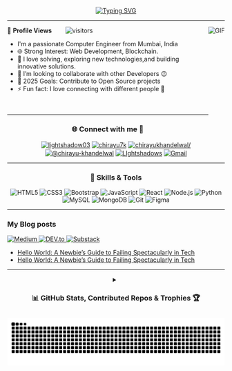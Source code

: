 <!-- ====================================== -->
<!--        Typing Animation Header         -->
<!-- ====================================== -->
<p align="center">
  <!-- Animated Typing SVG (Heroku Service) -->
  <a href="https://git.io/typing-svg">  
    <img src="https://readme-typing-svg.herokuapp.com?font=Fira+Code&weight=600&size=30&duration=2100&pause=900&color=38C2FF&center=true&vCenter=true&width=500&lines=Hello%2C+There!++%F0%9F%99%8B%E2%80%8D%E2%99%82%EF%B8%8F;This+is+Chirayu+Khandelwal;Nice+to+meet!+%3A)" 
      alt="Typing SVG" />
  </a>
</p>

---

<!-- ====================================== -->
<!--         Personal Intro Section         -->
<!-- ====================================== -->
<!-- Right-aligned Animated GIF with Bullet Points -->
<p align="center">
  <img align="right" margin-top="20px" height="240px" alt="GIF" src="https://cdn.dribbble.com/users/1059583/screenshots/4171367/coding-freak.gif" />
  
  🌱 **Profile Views**&nbsp;&nbsp;&nbsp;&nbsp;&nbsp;&nbsp;&nbsp;
    ![visitors](https://profile-counter.glitch.me/chirayu-khandelwal/count.svg)
- I'm a passionate Computer Engineer from Mumbai, India
- 🌐 Strong Interest: Web Development, Blockchain.
- 🚀 I love solving, exploring new technologies,and building innovative solutions. <!-- - 🌱 I’m currently learning .-->
- 👯 I’m looking to collaborate with other Developers :wink:
- 🥅 2025 Goals: Contribute to Open Source projects
- ⚡ Fun fact: I love connecting with different people :raised_hands:

<br>
</p>

---

<!-- ====================================== -->
<!--         Social Media Section           -->
<!-- ====================================== -->
<h3 align="center">🌐 Connect with me 🌟</h3>
<p align="center">
    <!-- Dev.to Profile -->
    <a href="https://dev.to/lightshadow03" target="blank">
      <img align="center" src="https://raw.githubusercontent.com/rahuldkjain/github-profile-readme-generator/master/src/images/icons/Social/devto.svg"             alt="lightshadow03" height="30" width="40" /></a>
    <!-- Twitter Profile -->
    <a href="https://twitter.com/chirayu7k" target="blank">
      <img align="center" src="https://raw.githubusercontent.com/rahuldkjain/github-profile-readme-generator/master/src/images/icons/Social/twitter.svg"           alt="chirayu7k" height="30" width="40" /></a>
    <!-- LinkedIn Profile -->
    <a href="https://linkedin.com/in/chirayukhandelwal/" target="blank">
      <img align="center" src="https://raw.githubusercontent.com/rahuldkjain/github-profile-readme-generator/master/src/images/icons/Social/linked-in-alt.svg"     alt="chirayukhandelwal/" height="30" width="40" /></a>
    <!-- Medium Profile -->
    <a href="https://medium.com/@chirayu-khandelwal" target="blank">
      <img align="center" src="https://raw.githubusercontent.com/rahuldkjain/github-profile-readme-generator/master/src/images/icons/Social/medium.svg"            alt="@chirayu-khandelwal" height="30" width="40" /></a>
    <!-- Discord Server -->
    <a href="https://discord.gg/bEa8gp3Ez9" target="blank">
      <img align="center" src="https://raw.githubusercontent.com/rahuldkjain/github-profile-readme-generator/master/src/images/icons/Social/discord.svg"           alt="LIghtshadows" height="30" width="40" /></a>
    <!-- Gmail Contact -->
    <a href="mailto:chirayu07khandelwal@gmail.com" target="blank">
      <img align="center" src="https://img.icons8.com/?size=100&id=P7UIlhbpWzZm&format=png&color=000000"                                                           alt="Gmail" height="30" width="30" /></a>
</p>

---

<!-- ====================================== -->
<!--         Technical Skills Section       -->
<!-- ====================================== -->
<h3 align="center">🌟 Skills & Tools</h3>
<p align="center">
  <!-- Devicon Skill Icons -->
  <img src="https://cdn.jsdelivr.net/gh/devicons/devicon/icons/html5/html5-original.svg"             alt="HTML5" title="HTML5" height="30" />
  <img src="https://cdn.jsdelivr.net/gh/devicons/devicon/icons/css3/css3-original.svg"               alt="CSS3" title="CSS3" height="30" />
  <img src="https://cdn.jsdelivr.net/gh/devicons/devicon/icons/bootstrap/bootstrap-original.svg"     alt="Bootstrap" title="Bootstrap" height="30" />
  <img src="https://cdn.jsdelivr.net/gh/devicons/devicon/icons/javascript/javascript-original.svg"   alt="JavaScript" title="JavaScript" height="30" />
  <img src="https://cdn.jsdelivr.net/gh/devicons/devicon/icons/react/react-original.svg"             alt="React" title="React" height="30" />
  <img src="https://cdn.jsdelivr.net/gh/devicons/devicon/icons/nodejs/nodejs-original.svg"           alt="Node.js" title="Node.js" height="30" />
  <img src="https://cdn.jsdelivr.net/gh/devicons/devicon/icons/python/python-original.svg"           alt="Python" title="Python" height="30" />
  <img src="https://cdn.jsdelivr.net/gh/devicons/devicon/icons/mysql/mysql-original.svg"             alt="MySQL" title="MySQL" height="30" />
  <img src="https://cdn.jsdelivr.net/gh/devicons/devicon/icons/mongodb/mongodb-original.svg"         alt="MongoDB" title="MongoDB" height="30" />
  <img src="https://cdn.jsdelivr.net/gh/devicons/devicon/icons/git/git-original.svg"                 alt="Git" title="Git" height="30" />
  <img src="https://cdn.jsdelivr.net/gh/devicons/devicon/icons/figma/figma-original.svg"             alt="Figma" title="Figma" height="30" />
</p>

---

<!-- ====================================== -->
<!--         Dynamic Blog Section           -->
<!-- ====================================== -->
<!-- 
### ✍️ Random Dev Quote

<p align="center">
  <img src="https://quotes-github-readme.vercel.app/api?type=horizontal&theme=radical"               alt="Random Dev Quote" />
</p>
-->

### My Blog posts

<a href="https://chirayu-khandelwal.medium.com/"> 
  <img alt="Medium" src="https://img.shields.io/badge/Medium-black?logo=medium"> 
</a>
<a href="https://dev.to/lightshadow03"> 
  <img alt="DEV.to" src="https://img.shields.io/badge/dev.to-black?logo=dev.to">
</a>
<a href="https://lightshadow.substack.com/"> 
  <img alt="Substack" src="https://img.shields.io/badge/substack-black?logo=substack">
</a>

<!-- BLOG-POST-LIST:START -->
- [Hello World: A Newbie’s Guide to Failing Spectacularly in Tech](https://chirayu-khandelwal.medium.com/hello-world-a-newbies-guide-to-failing-spectacularly-in-tech-1dfd9481c1cf?source=rss-6886de8a2a89------2)
- [Hello World: A Newbie’s Guide to Failing Spectacularly in Tech](https://dev.to/lightshadow03/hello-world-a-newbies-guide-to-failing-spectacularly-in-tech-4e9o)
<!-- BLOG-POST-LIST:END -->

---

<details align="center">
  <summary font-weight="bold" ><h3>📊 GitHub Stats, Contributed Repos & Trophies 🏆</h3></summary>
  <br/>
  <p align="center">
    <img src="https://github-readme-streak-stats.herokuapp.com/?user=chirayu-khandelwal&theme=radical"                                                     alt="GitHub Streak" height="150" />
    <img src="https://github-readme-stats.vercel.app/api/top-langs?username=chirayu-khandelwal&layout=compact&theme=radical"                               alt="Top Languages" height="150" />
    <!--
      <img src="https://github-readme-stats.vercel.app/api?username=chirayu-khandelwal&show=reviews,discussions_started,discussions_answered,prs_merged,prs_merged_percentage&show_icons=true&theme=radical" alt="GitHub Stats" height="180" /> 
    -->
    <img src="https://github-contributor-stats.vercel.app/api?username=chirayu-khandelwal&limit=5&theme=dark&combine_all_yearly_contributions=true"        alt="Top Contributed Repo" height="180" />
    <img src="https://github-readme-stats.vercel.app/api?username=chirayu-khandelwal&show_icons=true&theme=radical"                                        alt="GitHub Stats" height="180" /> 
    <img src="https://github-profile-trophy.vercel.app/?username=chirayu-khandelwal&theme=radical&no-frame=false&no-bg=true&margin-w=4"                    alt="GitHub Trophies"  height="180" />
    <img src="https://github-readme-activity-graph.vercel.app/graph?username=chirayu-khandelwal&theme=dracula&area=true"                                   alt="Contribution Graph"  height="300" />
  </p>
<br>
</details>

<p align="center">
<picture>
  <source media="(prefers-color-scheme: dark)" srcset="https://raw.githubusercontent.com/chirayu-khandelwal/chirayu-khandelwal/output/github-snake-dark.svg" />
  <source media="(prefers-color-scheme: light)" srcset="https://raw.githubusercontent.com/chirayu-khandelwal/chirayu-khandelwal/output/github-snake.svg" />
  <img alt="github-snake" src="https://raw.githubusercontent.com/chirayu-khandelwal/chirayu-khandelwal/output/github-snake.svg" />
</picture>
</p>
